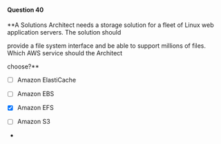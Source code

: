 #### Question  40


**A Solutions Architect needs a storage solution for a fleet of Linux web application servers. The solution should

provide a file system interface and be able to support millions of files. Which AWS service should the Architect

choose?**


- [ ] Amazon ElastiCache


- [ ] Amazon EBS


- [x] Amazon EFS


- [ ] Amazon S3


*